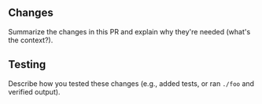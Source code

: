## Changes
Summarize the changes in this PR and explain why they're needed (what's the
context?).

## Testing
Describe how you tested these changes (e.g., added tests, or ran `./foo` and
verified output).
